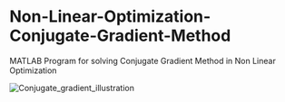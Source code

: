 # Non-Linear-Optimization-Conjugate-Gradient-Method
MATLAB Program for solving Conjugate Gradient Method in Non Linear Optimization

![Conjugate_gradient_illustration](https://user-images.githubusercontent.com/31156238/118361294-5cbdae00-b5a8-11eb-9f4d-55852cc4d4b1.png)
